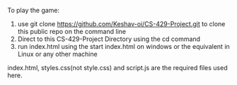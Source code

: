 To play the game:
1) use git clone https://github.com/Keshav-oi/CS-429-Project.git to clone this public repo on the command line
2) Direct to this CS-429-Project Directory using the cd command
3) run index.html using the start index.html on windows or the equivalent in Linux or any other machine

   
index.html, styles.css(not style.css) and script.js are the required files used here.


